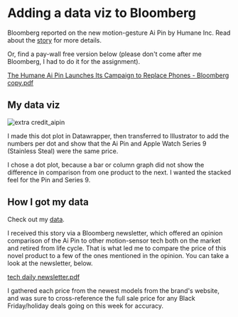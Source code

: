 # Adding a data viz to Bloomberg

Bloomberg reported on the new motion-gesture Ai Pin by Humane Inc. Read about the [story](https://www.bloomberg.com/news/articles/2023-11-09/the-humane-ai-pin-launches-its-campaign-to-replaces-phones?cmpid=BBD112723_TECH&utm_medium=email&utm_source=newsletter&utm_term=231127&utm_campaign=tech#xj4y7vzkg) for more details.

Or, find a pay-wall free version below (please don't come after me Bloomberg, I had to do it for the assignment).

[The Humane Ai Pin Launches Its Campaign to Replace Phones - Bloomberg copy.pdf](https://github.com/kelly-adkins/datajournalism-fall23/files/13481683/The.Humane.Ai.Pin.Launches.Its.Campaign.to.Replace.Phones.-.Bloomberg.copy.pdf)

## My data viz


![extra credit_aipin](https://github.com/kelly-adkins/datajournalism-fall23/assets/146041168/c88b347c-dfee-4949-a069-9e0431a93e98)

I made this dot plot in Datawrapper, then transferred to Illustrator to add the numbers per dot and show that the Ai Pin and Apple Watch Series 9 (Stainless Steal) were the same price. 

I chose a dot plot, because a bar or column graph did not show the difference in comparison from one product to the next. I wanted the stacked feel for the Pin and Series 9. 

## How I got my data

Check out my [data](https://docs.google.com/spreadsheets/d/1Ewe2BncFSj3b19Fcz1eVqpz2j2njuLnqUuohbOAtkns/edit?usp=sharing). 

I received this story via a Bloomberg newsletter, which offered an opinion comparison of the Ai Pin to other motion-sensor tech both on the market and retired from life cycle. That is what led me to compare the price of this novel product to a few of the ones mentioned in the opinion. You can take a look at the newsletter, below. 

[tech daily newsletter.pdf](https://github.com/kelly-adkins/datajournalism-fall23/files/13481717/tech.daily.newsletter.pdf)

I gathered each price from the newest models from the brand's website, and was sure to cross-reference the full sale price for any Black Friday/holiday deals going on this week for accuracy. 
